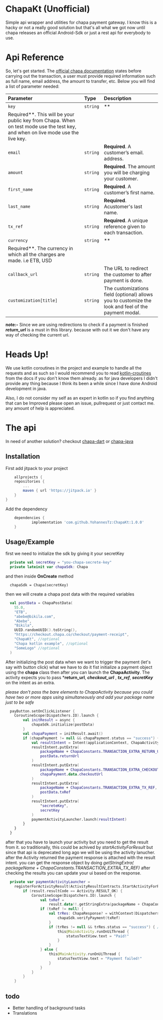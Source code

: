 # ChapaKt (Unofficial)

Simple api wrapper and utilities for chapa payment gateway. I know this is a hacky or not a really
good solution but that's all what we got now until chapa releases an official Android-Sdk or just a
rest api for everybody to use.

# Api Reference

So, let's get started.
The [official chapa documentation](https://developer.chapa.co/docs/accept-payments/) states before
carrying out the transaction, a user must provide required information such as full name, email
address, the amount to transfer, etc. Below you will find a list of parameter needed:

| Parameter | Type     | Description                |
| :-------- | :------- | :------------------------- |
| `key`      | `string` | **
Required**. This will be your public key from Chapa. When on test mode use the test key, and when on live mode use the live key. |
| `email`    | `string` | **Required**. A customer’s email. address. |
| `amount`   | `string` | **Required**. The amount you will be charging your customer. |
| `first_name` | `string` | **Required**. A customer’s first name. |
| `last_name`      | `string` | **Required**. Acustomer's last name. |
| `tx_ref`   | `string` | **Required**. A unique reference given to each transaction. |
| `currency` | `string` | **
Required**. The currency in which all the charges are made. i.e ETB, USD |
| `callback_url`| `string` |  The URL to redirect the customer to after payment is done.|
| `customization[title]`| `string` |  The customizations field (optional) allows you to customize the look and feel of the payment modal.|

**note:-** Since we are using redirections to check if a payment is finished ***return_url*** is a
must in this library. because with out it we don't have any way of checking the current url.

# Heads Up!

We use kotlin coroutines in the project and example to handle all the requests and as such so I
would recommend you to read
[kotlin-croutines](https://kotlinlang.org/docs/coroutines-overview.html) from the docs if you don't
know them already. as for java developers I didn't provide any thing because I think its been a
while since I have done Android development in java.

Also, I do not consider my self as an expert in kotlin so if you find anything that can be Improved
please open an issue, pullrequest or just contact me. any amount of help is appreciated.

# The api

In need of another solution? checkout [chapa-dart](https://github.com/Chapa-Et/chapa-flutter)
or [chapa-java](https://github.com/Chapa-Et/chapa-java)

## Installation

First add jitpack to your project

```groovy
    allprojects {
    repositories {
        ...
        maven { url 'https://jitpack.io' }
    }
}
```

Add the dependency

```groovy
	dependencies {
	        implementation 'com.github.YohannesTz:ChapaKt:1.0.0'
	}
```

###

## Usage/Example

first we need to initialize the sdk by giving it your secretKey

```kotlin
  private val secretKey = "you-chapa-secrete-key"
  private lateinit var chapaSdk: Chapa
```

and then inside **OnCreate** method

```
  chapaSdk = Chapa(secretKey)
```

then we will create a chapa post data with the required variables

```kotlin
  val postData = ChapaPostData(
    55.0,
    "ETB",
    "abebe@bikila.com",
    "Abebe",
    "Bikila",
    UUID.randomUUID().toString(),
    "https://checkout.chapa.co/checkout/payment-receipt",
    "ChapaKt", //optional
    "Chapa kotlin example", //optional
    "SomeLogo" //optional
  )
```

After initializing the post data when we want to trigger the payment (let's say with button click)
what we have to do it fist initialize a payment object using the **chapa** class then after you can
launch the **ChapaActivity**. The activity expects you to pass ***return_url**, ***checkout_url***
, ***tx_ref***, ***secretKey***
on the intent as an extra.

*please don't pass the bare elements to ChapaActivity because you could have two or more apps using
simultaneously and add your package name just to be safe*

```kotlin
  payButton.setOnClickListener {
    CoroutineScope(Dispatchers.IO).launch {
        val initResult = async {
            chapaSdk.initialize(postData)
        }
        val chapaPayment = initResult.await()
        if (chapaPayment != null && chapaPayment.status == "success") {
            val resultIntent = Intent(applicationContext, ChapaActivity::class.java)
            resultIntent.putExtra(
                packageName + ChapaConstants.TRANSACTION_EXTRA_RETURN_URL,
                postData.returnUrl
            )
            resultIntent.putExtra(
                packageName + ChapaConstants.TRANSACTION_EXTRA_CHECKOUT_URL,
                chapaPayment.data.checkoutUrl
            )
            resultIntent.putExtra(
                packageName + ChapaConstants.TRANSACTION_EXTRA_TX_REF,
                postData.txRef
            )
            resultIntent.putExtra(
                "secreteKey",
                secretKey
            )
            paymentActivityLauncher.launch(resultIntent)
        }
    }
  }
```

after that you have to launch your activity but you need to get the result from it. so
traditionally, this could be achived by *startActivityForResult* but since that api is deprecated
long ago we will be using the activity lanucher. after the Activity returned the payment response is
attached with the result intent. you can get the response object by doing *getStringExtra(
packageName + ChapaConstants.TRANSACTION_EXTRA_TX_REF)* after checking the results you can update
your ui based on the response.

```kotlin
  private var paymentActivityLauncher =
    registerForActivityResult(ActivityResultContracts.StartActivityForResult()) { result ->
        if (result.resultCode == Activity.RESULT_OK) {
            CoroutineScope(Dispatchers.IO).launch {
                val txRef =
                    result.data!!.getStringExtra(packageName + ChapaConstants.TRANSACTION_EXTRA_TX_REF)
                if (txRef != null) {
                    val trRes: ChapaResponse? = withContext(Dispatchers.Default) {
                        chapaSdk.verifyPayment(txRef)
                    }
                    if (trRes != null && trRes.status == "success") { // payment successfull, update ui here
                        this@MainActivity.runOnUiThread {
                            statusTextView.text = "Paid!"
                        }
                    }
                } else {
                    this@MainActivity.runOnUiThread {
                        statusTextView.text = "Payment failed!"
                    }
                }
            }
        }
    }
```

## todo

- Better handling of background tasks
- Translations
